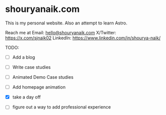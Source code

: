 # shouryanaik.com

This is my personal website. Also an attempt to learn Astro.

Reach me at
Email: hello@shouryanaik.com
X/Twitter: https://x.com/sjnaik02
LinkedIn: https://www.linkedin.com/in/shourya-naik/

TODO:

- [ ] Add a blog
- [ ] Write case studies
- [ ] Animated Demo Case studies

- [ ] Add homepage animation
- [x] take a day off
- [ ] figure out a way to add professional experience
